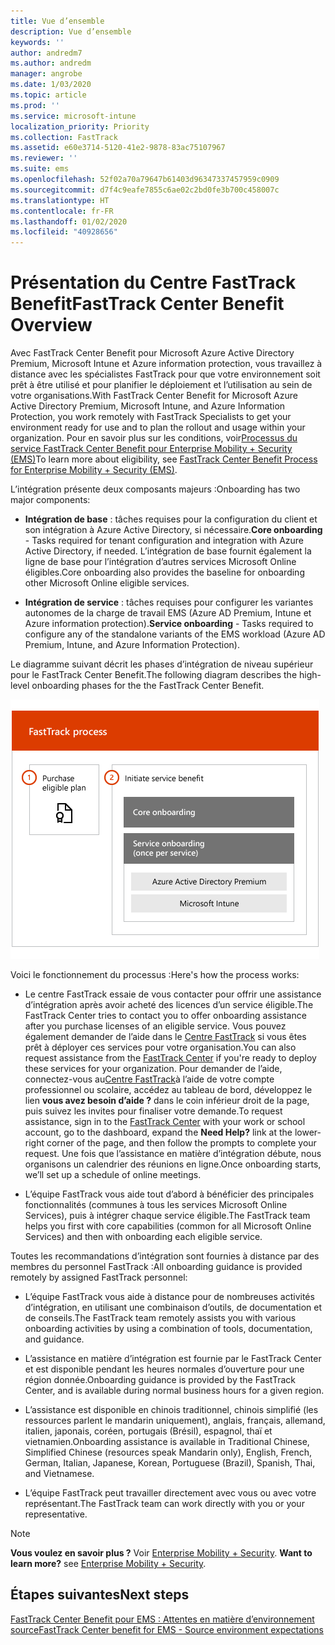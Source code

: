 ```yaml
---
title: Vue d’ensemble
description: Vue d’ensemble
keywords: ''
author: andredm7
ms.author: andredm
manager: angrobe
ms.date: 1/03/2020
ms.topic: article
ms.prod: ''
ms.service: microsoft-intune
localization_priority: Priority
ms.collection: FastTrack
ms.assetid: e60e3714-5120-41e2-9878-83ac75107967
ms.reviewer: ''
ms.suite: ems
ms.openlocfilehash: 52f02a70a79647b61403d96347337457959c0909
ms.sourcegitcommit: d7f4c9eafe7855c6ae02c2bd0fe3b700c458007c
ms.translationtype: HT
ms.contentlocale: fr-FR
ms.lasthandoff: 01/02/2020
ms.locfileid: "40928656"
---
```

# <a name="fasttrack-center-benefit-overview"></a><span data-ttu-id="614c2-103">Présentation du Centre FastTrack Benefit</span><span class="sxs-lookup"><span data-stu-id="614c2-103">FastTrack Center Benefit Overview</span></span>

<span data-ttu-id="614c2-104">Avec FastTrack Center Benefit pour Microsoft Azure Active Directory Premium, Microsoft Intune et Azure information protection, vous travaillez à distance avec les spécialistes FastTrack pour que votre environnement soit prêt à être utilisé et pour planifier le déploiement et l’utilisation au sein de votre organisations.</span><span class="sxs-lookup"><span data-stu-id="614c2-104">With FastTrack Center Benefit for Microsoft Azure Active Directory Premium, Microsoft Intune, and Azure Information Protection, you work remotely with FastTrack Specialists to get your environment ready for use and to plan the rollout and usage within your organization.</span></span> <span data-ttu-id="614c2-105">Pour en savoir plus sur les conditions, voir[Processus du service FastTrack Center Benefit pour Enterprise Mobility + Security (EMS)](EMS-fasttrack-process.md)</span><span class="sxs-lookup"><span data-stu-id="614c2-105">To learn more about eligibility, see [FastTrack Center Benefit Process for Enterprise Mobility + Security (EMS)](EMS-fasttrack-process.md).</span></span>

<span data-ttu-id="614c2-106">L’intégration présente deux composants majeurs :</span><span class="sxs-lookup"><span data-stu-id="614c2-106">Onboarding has two major components:</span></span>

-   <span data-ttu-id="614c2-107">**Intégration de base** : tâches requises pour la configuration du client et son intégration à Azure Active Directory, si nécessaire.</span><span class="sxs-lookup"><span data-stu-id="614c2-107">**Core onboarding** - Tasks required for tenant configuration and integration with Azure Active Directory, if needed.</span></span> <span data-ttu-id="614c2-108">L’intégration de base fournit également la ligne de base pour l’intégration d’autres services Microsoft Online éligibles.</span><span class="sxs-lookup"><span data-stu-id="614c2-108">Core onboarding also provides the baseline for onboarding other Microsoft Online eligible services.</span></span>

-   <span data-ttu-id="614c2-109">**Intégration de service** : tâches requises pour configurer les variantes autonomes de la charge de travail EMS (Azure AD Premium, Intune et Azure information protection).</span><span class="sxs-lookup"><span data-stu-id="614c2-109">**Service onboarding** - Tasks required to configure any of the standalone variants of the EMS workload (Azure AD Premium, Intune, and Azure Information Protection).</span></span>

<span data-ttu-id="614c2-110">Le diagramme suivant décrit les phases d’intégration de niveau supérieur pour le FastTrack Center Benefit.</span><span class="sxs-lookup"><span data-stu-id="614c2-110">The following diagram describes the high-level onboarding phases for the the FastTrack Center Benefit.</span></span>

![Phases d’intégration de haut niveau de l’utilisation de FastTrack Center Benefit](./media/ft-onboarding-process.png)

<span data-ttu-id="614c2-112">Voici le fonctionnement du processus :</span><span class="sxs-lookup"><span data-stu-id="614c2-112">Here's how the process works:</span></span>

- <span data-ttu-id="614c2-113">Le centre FastTrack essaie de vous contacter pour offrir une assistance d’intégration après avoir acheté des licences d’un service éligible.</span><span class="sxs-lookup"><span data-stu-id="614c2-113">The FastTrack Center tries to contact you to offer onboarding assistance after you purchase licenses of an eligible service.</span></span> <span data-ttu-id="614c2-114">Vous pouvez également demander de l’aide dans le [Centre FastTrack](https://go.microsoft.com/fwlink/?linkid=780698) si vous êtes prêt à déployer ces services pour votre organisation.</span><span class="sxs-lookup"><span data-stu-id="614c2-114">You can also request assistance from the [FastTrack Center](https://go.microsoft.com/fwlink/?linkid=780698) if you're ready to deploy these services for your organization.</span></span> <span data-ttu-id="614c2-115">Pour demander de l’aide, connectez-vous au[Centre FastTrack](https://go.microsoft.com/fwlink/?linkid=780698)à l’aide de votre compte professionnel ou scolaire, accédez au tableau de bord, développez le lien **vous avez besoin d’aide ?** dans le coin inférieur droit de la page, puis suivez les invites pour finaliser votre demande.</span><span class="sxs-lookup"><span data-stu-id="614c2-115">To request assistance, sign in to the [FastTrack Center](https://go.microsoft.com/fwlink/?linkid=780698) with your work or school account, go to the dashboard, expand the **Need Help?** link at the lower-right corner of the page, and then follow the prompts to complete your request.</span></span> <span data-ttu-id="614c2-116">Une fois que l’assistance en matière d’intégration débute, nous organisons un calendrier des réunions en ligne.</span><span class="sxs-lookup"><span data-stu-id="614c2-116">Once onboarding starts, we’ll set up a schedule of online meetings.</span></span>

-   <span data-ttu-id="614c2-117">L’équipe FastTrack vous aide tout d’abord à bénéficier des principales fonctionnalités (communes à tous les services Microsoft Online Services), puis à intégrer chaque service éligible.</span><span class="sxs-lookup"><span data-stu-id="614c2-117">The FastTrack team helps you first with core capabilities (common for all Microsoft Online Services) and then with onboarding each eligible service.</span></span>

<span data-ttu-id="614c2-118">Toutes les recommandations d’intégration sont fournies à distance par des membres du personnel FastTrack :</span><span class="sxs-lookup"><span data-stu-id="614c2-118">All onboarding guidance is provided remotely by assigned FastTrack personnel:</span></span>

-   <span data-ttu-id="614c2-119">L’équipe FastTrack vous aide à distance pour de nombreuses activités d’intégration, en utilisant une combinaison d’outils, de documentation et de conseils.</span><span class="sxs-lookup"><span data-stu-id="614c2-119">The FastTrack team remotely assists you with various onboarding activities by using a combination of tools, documentation, and guidance.</span></span>

-   <span data-ttu-id="614c2-120">L’assistance en matière d’intégration est fournie par le FastTrack Center et est disponible pendant les heures normales d’ouverture pour une région donnée.</span><span class="sxs-lookup"><span data-stu-id="614c2-120">Onboarding guidance is provided by the FastTrack Center, and is available during normal business hours for a given region.</span></span>

-   <span data-ttu-id="614c2-121">L’assistance est disponible en chinois traditionnel, chinois simplifié (les ressources parlent le mandarin uniquement), anglais, français, allemand, italien, japonais, coréen, portugais (Brésil), espagnol, thaï et vietnamien.</span><span class="sxs-lookup"><span data-stu-id="614c2-121">Onboarding assistance is available in Traditional Chinese, Simplified Chinese (resources speak Mandarin only), English, French, German, Italian, Japanese, Korean, Portuguese (Brazil), Spanish, Thai, and Vietnamese.</span></span>

-   <span data-ttu-id="614c2-122">L’équipe FastTrack peut travailler directement avec vous ou avec votre représentant.</span><span class="sxs-lookup"><span data-stu-id="614c2-122">The FastTrack team can work directly with you or your representative.</span></span>

> [!NOTE]
> <span data-ttu-id="614c2-123">**Vous voulez en savoir plus ?** Voir [Enterprise Mobility + Security](https://www.microsoft.com/cloud-platform/enterprise-mobility).  </span><span class="sxs-lookup"><span data-stu-id="614c2-123">**Want to learn more?** see [Enterprise Mobility + Security](https://www.microsoft.com/cloud-platform/enterprise-mobility).</span></span>

## <a name="next-steps"></a><span data-ttu-id="614c2-124">Étapes suivantes</span><span class="sxs-lookup"><span data-stu-id="614c2-124">Next steps</span></span>

[<span data-ttu-id="614c2-125">FastTrack Center Benefit pour EMS : Attentes en matière d’environnement source</span><span class="sxs-lookup"><span data-stu-id="614c2-125">FastTrack Center benefit for EMS - Source environment expectations</span></span>](EMS-source-environment-expectations.md)
